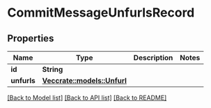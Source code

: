 # CommitMessageUnfurlsRecord

## Properties

Name | Type | Description | Notes
------------ | ------------- | ------------- | -------------
**id** | **String** |  | 
**unfurls** | [**Vec<crate::models::Unfurl>**](Unfurl.md) |  | 

[[Back to Model list]](../README.md#documentation-for-models) [[Back to API list]](../README.md#documentation-for-api-endpoints) [[Back to README]](../README.md)


